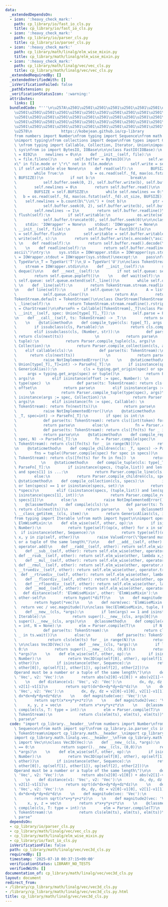 ```yaml
---
data:
  _extendedDependsOn:
  - icon: ':heavy_check_mark:'
    path: cp_library/io/fast_io_cls.py
    title: cp_library/io/fast_io_cls.py
  - icon: ':heavy_check_mark:'
    path: cp_library/io/parser_cls.py
    title: cp_library/io/parser_cls.py
  - icon: ':heavy_check_mark:'
    path: cp_library/math/linalg/elm_wise_mixin.py
    title: cp_library/math/linalg/elm_wise_mixin.py
  - icon: ':heavy_check_mark:'
    path: cp_library/math/linalg/vec/vec_cls.py
    title: cp_library/math/linalg/vec/vec_cls.py
  _extendedRequiredBy: []
  _extendedVerifiedWith: []
  _isVerificationFailed: false
  _pathExtension: py
  _verificationStatusIcon: ':warning:'
  attributes:
    links: []
  bundledCode: "'''\n\u257A\u2501\u2501\u2501\u2501\u2501\u2501\u2501\u2501\u2501\u2501\
    \u2501\u2501\u2501\u2501\u2501\u2501\u2501\u2501\u2501\u2501\u2501\u2501\u2501\
    \u2501\u2501\u2501\u2501\u2501\u2501\u2501\u2501\u2501\u2501\u2501\u2501\u2501\
    \u2501\u2501\u2501\u2501\u2501\u2501\u2501\u2501\u2501\u2501\u2501\u2501\u2501\
    \u2501\u2501\u2501\u2501\u2501\u2501\u2501\u2501\u2501\u2501\u2501\u2501\u2501\
    \u2578\n             https://kobejean.github.io/cp-library               \n'''\n\
    from numbers import Number\nfrom typing import Sequence\nfrom math import sqrt\n\
    \nimport typing\nfrom collections import deque\nfrom types import GenericAlias\
    \ \nfrom typing import Callable, Collection, Iterator, Union\nimport os\nimport\
    \ sys\nfrom io import BytesIO, IOBase\n\n\nclass FastIO(IOBase):\n    BUFSIZE\
    \ = 8192\n    newlines = 0\n\n    def __init__(self, file):\n        self._fd\
    \ = file.fileno()\n        self.buffer = BytesIO()\n        self.writable = \"\
    x\" in file.mode or \"r\" not in file.mode\n        self.write = self.buffer.write\
    \ if self.writable else None\n\n    def read(self):\n        BUFSIZE = self.BUFSIZE\n\
    \        while True:\n            b = os.read(self._fd, max(os.fstat(self._fd).st_size,\
    \ BUFSIZE))\n            if not b:\n                break\n            ptr = self.buffer.tell()\n\
    \            self.buffer.seek(0, 2), self.buffer.write(b), self.buffer.seek(ptr)\n\
    \        self.newlines = 0\n        return self.buffer.read()\n\n    def readline(self):\n\
    \        BUFSIZE = self.BUFSIZE\n        while self.newlines == 0:\n         \
    \   b = os.read(self._fd, max(os.fstat(self._fd).st_size, BUFSIZE))\n        \
    \    self.newlines = b.count(b\"\\n\") + (not b)\n            ptr = self.buffer.tell()\n\
    \            self.buffer.seek(0, 2), self.buffer.write(b), self.buffer.seek(ptr)\n\
    \        self.newlines -= 1\n        return self.buffer.readline()\n\n    def\
    \ flush(self):\n        if self.writable:\n            os.write(self._fd, self.buffer.getvalue())\n\
    \            self.buffer.truncate(0), self.buffer.seek(0)\n\n\nclass IOWrapper(IOBase):\n\
    \    stdin: 'IOWrapper' = None\n    stdout: 'IOWrapper' = None\n    \n    def\
    \ __init__(self, file):\n        self.buffer = FastIO(file)\n        self.flush\
    \ = self.buffer.flush\n        self.writable = self.buffer.writable\n\n    def\
    \ write(self, s):\n        return self.buffer.write(s.encode(\"ascii\"))\n   \
    \ \n    def read(self):\n        return self.buffer.read().decode(\"ascii\")\n\
    \    \n    def readline(self):\n        return self.buffer.readline().decode(\"\
    ascii\")\ntry:\n    sys.stdin = IOWrapper.stdin = IOWrapper(sys.stdin)\n    sys.stdout\
    \ = IOWrapper.stdout = IOWrapper(sys.stdout)\nexcept:\n    pass\nfrom typing import\
    \ TypeVar\n_T = TypeVar('T')\n_U = TypeVar('U')\n\nclass TokenStream(Iterator):\n\
    \    stream = IOWrapper.stdin\n\n    def __init__(self):\n        self.queue =\
    \ deque()\n\n    def __next__(self):\n        if not self.queue: self.queue.extend(self._line())\n\
    \        return self.queue.popleft()\n    \n    def wait(self):\n        if not\
    \ self.queue: self.queue.extend(self._line())\n        while self.queue: yield\n\
    \ \n    def _line(self):\n        return TokenStream.stream.readline().split()\n\
    \n    def line(self):\n        if self.queue:\n            A = list(self.queue)\n\
    \            self.queue.clear()\n            return A\n        return self._line()\n\
    TokenStream.default = TokenStream()\n\nclass CharStream(TokenStream):\n    def\
    \ _line(self):\n        return TokenStream.stream.readline().rstrip()\nCharStream.default\
    \ = CharStream()\n\nParseFn = Callable[[TokenStream],_T]\nclass Parser:\n    def\
    \ __init__(self, spec: Union[type[_T],_T]):\n        self.parse = Parser.compile(spec)\n\
    \n    def __call__(self, ts: TokenStream) -> _T:\n        return self.parse(ts)\n\
    \    \n    @staticmethod\n    def compile_type(cls: type[_T], args = ()) -> _T:\n\
    \        if issubclass(cls, Parsable):\n            return cls.compile(*args)\n\
    \        elif issubclass(cls, (Number, str)):\n            def parse(ts: TokenStream):\
    \ return cls(next(ts))              \n            return parse\n        elif issubclass(cls,\
    \ tuple):\n            return Parser.compile_tuple(cls, args)\n        elif issubclass(cls,\
    \ Collection):\n            return Parser.compile_collection(cls, args)\n    \
    \    elif callable(cls):\n            def parse(ts: TokenStream):\n          \
    \      return cls(next(ts))              \n            return parse\n        else:\n\
    \            raise NotImplementedError()\n    \n    @staticmethod\n    def compile(spec:\
    \ Union[type[_T],_T]=int) -> ParseFn[_T]:\n        if isinstance(spec, (type,\
    \ GenericAlias)):\n            cls = typing.get_origin(spec) or spec\n       \
    \     args = typing.get_args(spec) or tuple()\n            return Parser.compile_type(cls,\
    \ args)\n        elif isinstance(offset := spec, Number): \n            cls =\
    \ type(spec)  \n            def parse(ts: TokenStream): return cls(next(ts)) +\
    \ offset\n            return parse\n        elif isinstance(args := spec, tuple):\
    \      \n            return Parser.compile_tuple(type(spec), args)\n        elif\
    \ isinstance(args := spec, Collection):\n            return Parser.compile_collection(type(spec),\
    \ args)\n        elif isinstance(fn := spec, Callable): \n            def parse(ts:\
    \ TokenStream): return fn(next(ts))\n            return parse\n        else:\n\
    \            raise NotImplementedError()\n\n    @staticmethod\n    def compile_line(cls:\
    \ _T, spec=int) -> ParseFn[_T]:\n        if spec is int:\n            fn = Parser.compile(spec)\n\
    \            def parse(ts: TokenStream): return cls([int(token) for token in ts.line()])\n\
    \            return parse\n        else:\n            fn = Parser.compile(spec)\n\
    \            def parse(ts: TokenStream): return cls([fn(ts) for _ in ts.wait()])\n\
    \            return parse\n\n    @staticmethod\n    def compile_repeat(cls: _T,\
    \ spec, N) -> ParseFn[_T]:\n        fn = Parser.compile(spec)\n        def parse(ts:\
    \ TokenStream): return cls([fn(ts) for _ in range(N)])\n        return parse\n\
    \n    @staticmethod\n    def compile_children(cls: _T, specs) -> ParseFn[_T]:\n\
    \        fns = tuple((Parser.compile(spec) for spec in specs))\n        def parse(ts:\
    \ TokenStream): return cls([fn(ts) for fn in fns])  \n        return parse\n \
    \           \n    @staticmethod\n    def compile_tuple(cls: type[_T], specs) ->\
    \ ParseFn[_T]:\n        if isinstance(specs, (tuple,list)) and len(specs) == 2\
    \ and specs[1] is ...:\n            return Parser.compile_line(cls, specs[0])\n\
    \        else:\n            return Parser.compile_children(cls, specs)\n\n   \
    \ @staticmethod\n    def compile_collection(cls, specs):\n        if not specs\
    \ or len(specs) == 1 or isinstance(specs, set):\n            return Parser.compile_line(cls,\
    \ *specs)\n        elif (isinstance(specs, (tuple,list)) and len(specs) == 2 and\
    \ isinstance(specs[1], int)):\n            return Parser.compile_repeat(cls, specs[0],\
    \ specs[1])\n        else:\n            raise NotImplementedError()\n\nclass Parsable:\n\
    \    @classmethod\n    def compile(cls):\n        def parser(ts: TokenStream):\
    \ return cls(next(ts))\n        return parser\n    \n    @classmethod\n    def\
    \ __class_getitem__(cls, item):\n        return GenericAlias(cls, item)\n\n\n\n\
    from typing import Iterable \nfrom math import hypot\n\nimport operator\n\nclass\
    \ ElmWiseMixin:\n    def elm_wise(self, other, op):\n        if isinstance(other,\
    \ Number):\n            return type(self)(op(x, other) for x in self)\n      \
    \  if isinstance(other, Sequence):\n            return type(self)(op(x, y) for\
    \ x, y in zip(self, other))\n        raise ValueError(\"Operand must be a number\
    \ or a tuple of the same length\")\n\n    def __add__(self, other): return self.elm_wise(other,\
    \ operator.add)\n    def __radd__(self, other): return self.elm_wise(other, operator.add)\n\
    \    def __sub__(self, other): return self.elm_wise(other, operator.sub)\n   \
    \ def __rsub__(self, other): return self.elm_wise(other, lambda x,y: operator.sub(y,x))\n\
    \    def __mul__(self, other): return self.elm_wise(other, operator.mul)\n   \
    \ def __rmul__(self, other): return self.elm_wise(other, operator.mul)\n    def\
    \ __truediv__(self, other): return self.elm_wise(other, operator.truediv)\n  \
    \  def __rtruediv__(self, other): return self.elm_wise(other, lambda x,y: operator.truediv(y,x))\n\
    \    def __floordiv__(self, other): return self.elm_wise(other, operator.floordiv)\n\
    \    def __rfloordiv__(self, other): return self.elm_wise(other, lambda x,y: operator.floordiv(y,x))\n\
    \    def __mod__(self, other): return self.elm_wise(other, operator.mod)\n\n \
    \   def distance(self: 'ElmWiseMixin', other: 'ElmWiseMixin'):\n        diff =\
    \ other-self\n        return hypot(*diff)\n    \n    def magnitude(vec: 'ElmWiseMixin'):\n\
    \        return hypot(*vec)\n    \n    def norm(vec: 'ElmWiseMixin'):\n      \
    \  return vec / vec.magnitude()\n\nclass Vec(ElmWiseMixin, tuple, Parsable):\n\
    \    def __new__(cls, *args):\n        if len(args) == 1 and isinstance(args[0],\
    \ Iterable):\n            return super().__new__(cls, args[0])\n        return\
    \ super().__new__(cls, args)\n\n    @classmethod\n    def compile(cls, T: type\
    \ = int, N = None):\n        elm = Parser.compile(T)\n        if N is None:\n\
    \            def parse(ts: TokenStream):\n                return cls(elm(ts) for\
    \ _ in ts.wait())\n        else:\n            def parse(ts: TokenStream):\n  \
    \              return cls(elm(ts) for _ in range(N))\n        return parse\n \
    \ \n\nclass Vec3D(Vec):\n    def __new__(cls, *args):\n        if len(args) ==\
    \ 0:\n            return super().__new__(cls, (0,0))\n        return super().__new__(cls,\
    \ *args)\n    \n    def elm_wise(self, other, op):\n        if isinstance(other,\
    \ Number):\n            return Vec3D(op(self[0], other), op(self[1], other), op(self[2],\
    \ other))\n        if isinstance(other, Sequence):\n            return Vec3D(op(self[0],\
    \ other[0]), op(self[1], other[1]), op(self[2], other[2]))\n        raise ValueError(\"\
    Operand must be a number or a tuple of the same length\")\n\n    def manhat(v1:\
    \ 'Vec', v2: 'Vec'):\n        return abs(v2[0]-v1[0]) + abs(v2[1]-v1[1]) + abs(v2[2]-v1[2])\n\
    \    \n    def distance(v1: 'Vec', v2: 'Vec'):\n        dx, dy, dz = v2[0]-v1[0],\
    \ v2[1]-v1[1]\n        return sqrt(dx*dx+dy*dy+dz*dz)\n    \n    def distance2(v1:\
    \ 'Vec', v2: 'Vec'):\n        dx, dy, dz = v2[0]-v1[0], v2[1]-v1[1]\n        return\
    \ dx*dx+dy*dy+dz*dz\n    \n    def magnitude(vec: 'Vec'):\n        x, y, z = vec\n\
    \        return sqrt(x*x+y*y+z*z)\n    \n    def magnitude2(vec: 'Vec'):\n   \
    \     x, y, z = vec\n        return x*x+y*y+z*z\n    \n    @classmethod\n    def\
    \ compile(cls, T: type = int):\n        elm = Parser.compile(T)\n        def parse(ts:\
    \ TokenStream):\n            return cls(elm(ts), elm(ts), elm(ts))\n        return\
    \ parse\n"
  code: "import cp_library.__header__\nfrom numbers import Number\nfrom typing import\
    \ Sequence\nfrom math import sqrt\nfrom cp_library.io.parser_cls import Parser,\
    \ TokenStream\nimport cp_library.math.__header__\nimport cp_library.math.linalg.__header__\n\
    import cp_library.math.linalg.vec.__header__\nfrom cp_library.math.linalg.vec.vec_cls\
    \ import Vec\n\nclass Vec3D(Vec):\n    def __new__(cls, *args):\n        if len(args)\
    \ == 0:\n            return super().__new__(cls, (0,0))\n        return super().__new__(cls,\
    \ *args)\n    \n    def elm_wise(self, other, op):\n        if isinstance(other,\
    \ Number):\n            return Vec3D(op(self[0], other), op(self[1], other), op(self[2],\
    \ other))\n        if isinstance(other, Sequence):\n            return Vec3D(op(self[0],\
    \ other[0]), op(self[1], other[1]), op(self[2], other[2]))\n        raise ValueError(\"\
    Operand must be a number or a tuple of the same length\")\n\n    def manhat(v1:\
    \ 'Vec', v2: 'Vec'):\n        return abs(v2[0]-v1[0]) + abs(v2[1]-v1[1]) + abs(v2[2]-v1[2])\n\
    \    \n    def distance(v1: 'Vec', v2: 'Vec'):\n        dx, dy, dz = v2[0]-v1[0],\
    \ v2[1]-v1[1]\n        return sqrt(dx*dx+dy*dy+dz*dz)\n    \n    def distance2(v1:\
    \ 'Vec', v2: 'Vec'):\n        dx, dy, dz = v2[0]-v1[0], v2[1]-v1[1]\n        return\
    \ dx*dx+dy*dy+dz*dz\n    \n    def magnitude(vec: 'Vec'):\n        x, y, z = vec\n\
    \        return sqrt(x*x+y*y+z*z)\n    \n    def magnitude2(vec: 'Vec'):\n   \
    \     x, y, z = vec\n        return x*x+y*y+z*z\n    \n    @classmethod\n    def\
    \ compile(cls, T: type = int):\n        elm = Parser.compile(T)\n        def parse(ts:\
    \ TokenStream):\n            return cls(elm(ts), elm(ts), elm(ts))\n        return\
    \ parse"
  dependsOn:
  - cp_library/io/parser_cls.py
  - cp_library/math/linalg/vec/vec_cls.py
  - cp_library/math/linalg/elm_wise_mixin.py
  - cp_library/io/fast_io_cls.py
  isVerificationFile: false
  path: cp_library/math/linalg/vec/vec3d_cls.py
  requiredBy: []
  timestamp: '2025-07-10 00:37:15+09:00'
  verificationStatus: LIBRARY_NO_TESTS
  verifiedWith: []
documentation_of: cp_library/math/linalg/vec/vec3d_cls.py
layout: document
redirect_from:
- /library/cp_library/math/linalg/vec/vec3d_cls.py
- /library/cp_library/math/linalg/vec/vec3d_cls.py.html
title: cp_library/math/linalg/vec/vec3d_cls.py
---
```

